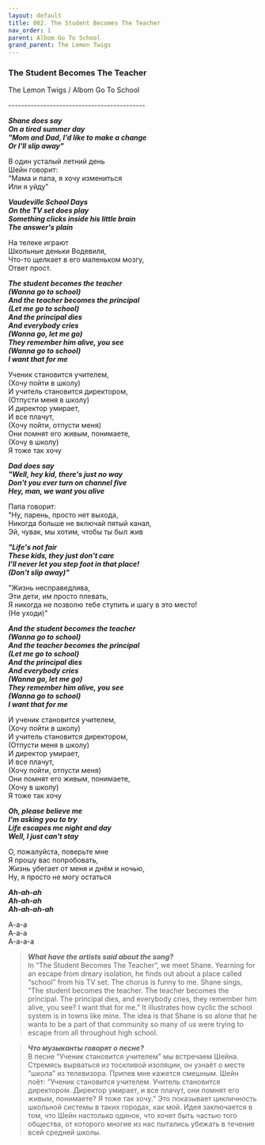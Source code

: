 ```yaml
---  
layout: default  
title: 002. The Student Becomes The Teacher  
nav_order: 1  
parent: Albom Go To School  
grand_parent: The Lemon Twigs  
---  
```


### **The Student Becomes The Teacher**  
<p>
The Lemon Twigs	/ Albom Go To School
</p>
-------------------------------------------

**_Shane does say  
On a tired summer day  
"Mom and Dad, I'd like to make a change  
Or I'll slip away"_**  

В один усталый летний день  
Шейн говорит:  
"Мама и папа, я хочу измениться  
Или я уйду"  

**_Vaudeville School Days  
On the TV set does play  
Something clicks inside his little brain  
The answer's plain_**  

На телеке играют  
Школьные деньки Водевиля,  
Что-то щелкает в его маленьком мозгу,  
Ответ прост.  

**_The student becomes the teacher  
(Wanna go to school)  
And the teacher becomes the principal  
(Let me go to school)  
And the principal dies  
And everybody cries  
(Wanna go, let me go)  
They remember him alive, you see  
(Wanna go to school)  
I want that for me_**  

Ученик становится учителем,  
(Хочу пойти в школу)  
И учитель становится директором,  
(Отпусти меня в школу)  
И директор умирает,  
И все плачут,  
(Хочу пойти, отпусти меня)  
Они помнят его живым, понимаете,  
(Хочу в школу)  
Я тоже так хочу  

**_Dad does say  
"Well, hey kid, there's just no way  
Don't you ever turn on channel five  
Hey, man, we want you alive_**  

Папа говорит:  
"Ну, парень, просто нет выхода,  
Никогда больше не включай пятый канал,  
Эй, чувак, мы хотим, чтобы ты был жив  

**_"Life's not fair  
These kids, they just don't care  
I'll never let you step foot in that place!  
(Don't slip away)"_**  

"Жизнь несправедлива,  
Эти дети, им просто плевать,  
Я никогда не позволю тебе ступить и шагу в это место!  
(Не уходи)"

**_And the student becomes the teacher  
(Wanna go to school)  
And the teacher becomes the principal  
(Let me go to school)  
And the principal dies  
And everybody cries  
(Wanna go, let me go)  
They remember him alive, you see  
(Wanna go to school)  
I want that for me_**  

И ученик становится учителем,  
(Хочу пойти в школу)  
И учитель становится директором,  
(Отпусти меня в школу)  
И директор умирает,  
И все плачут,  
(Хочу пойти, отпусти меня)  
Они помнят его живым, понимаете,  
(Хочу в школу)  
Я тоже так хочу  

**_Oh, please believe me  
I'm asking you to try  
Life escapes me night and day  
Well, I just can't stay_**  

О, пожалуйста, поверьте мне  
Я прошу вас попробовать,  
Жизнь убегает от меня и днём и ночью,  
Ну, я просто не могу остаться  

**_Ah-ah-ah  
Ah-ah-ah  
Ah-ah-ah-ah_**  

А-а-а  
А-а-а  
А-а-а-а  

> **_What have the artists said about the song?_**  
In “The Student Becomes The Teacher”, we meet Shane. Yearning for an escape from dreary isolation, he finds out about a place called “school” from his TV set. The chorus is funny to me. Shane sings, “The student becomes the teacher. The teacher becomes the principal. The principal dies, and everybody cries, they remember him alive, you see? I want that for me.” It illustrates how cyclic the school system is in towns like mine. The idea is that Shane is so alone that he wants to be a part of that community so many of us were trying to escape from all throughout high school.

> **_Что музыканты говорят о песне?_**  
В песне “Ученик становится учителем” мы встречаем Шейна. Стремясь вырваться из тоскливой изоляции, он узнаёт о месте “школа” из телевизора. Припев мне кажется смешным. Шейн поёт: “Ученик становится учителем. Учитель становится директором. Директор умирает, и все плачут, они помнят его живым, понимаете? Я тоже так хочу.” Это показывает цикличность школьной системы в таких городах, как мой. Идея заключается в том, что Шейн настолько одинок, что хочет быть частью того общества, от которого многие из нас пытались убежать в течение всей средней школы.
